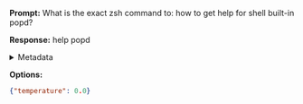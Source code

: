 **Prompt:**
What is the exact zsh command to: how to get help for shell built-in popd?


**Response:**
help popd

<details><summary>Metadata</summary>

- Duration: 532 ms
- Datetime: 2023-08-20T15:08:36.066222
- Model: gpt-3.5-turbo-0613

</details>

**Options:**
```json
{"temperature": 0.0}
```

